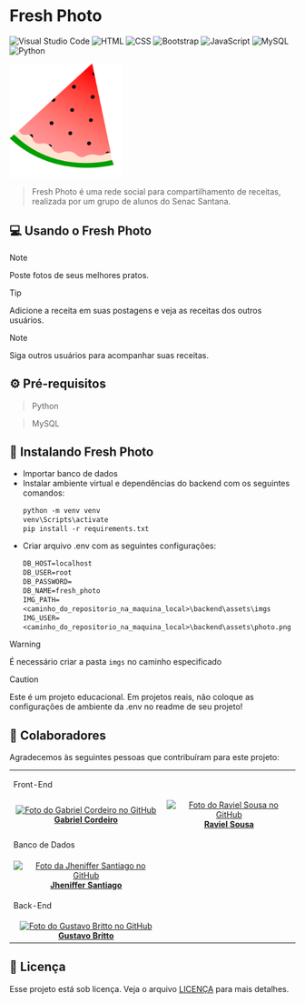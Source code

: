 # Fresh Photo

![Visual Studio Code](https://img.shields.io/badge/-Visual%20Studio%20Code-2B579A?style=for-the-badge&logo=visual-studio-code&logoColor=007ACC)
![HTML](https://img.shields.io/badge/HTML5-E34F26?style=for-the-badge&logo=html5&logoColor=white)
![CSS](https://img.shields.io/badge/CSS3-1572B6?style=for-the-badge&logo=css3&logoColor=white)
![Bootstrap](https://img.shields.io/badge/Bootstrap-563D7C?style=for-the-badge&logo=bootstrap&logoColor=white)
![JavaScript](https://img.shields.io/badge/JavaScript-F7DF1E?style=for-the-badge&logo=javascript&logoColor=black)
![MySQL](https://img.shields.io/badge/MySQL-0078D4?style=for-the-badge&logo=mysql&logoColor=EF9600)
![Python](https://img.shields.io/badge/Python-14354C?style=for-the-badge&logo=python&logoColor=white)

<img src='frontend/assets/img_logo.svg' alt='logo do Fresh Photo' width='200em'>

> Fresh Photo é uma rede social para compartilhamento de receitas, realizada por um grupo de alunos do Senac Santana.

## 💻 Usando o Fresh Photo

> [!NOTE]
> Poste fotos de seus melhores pratos.

> [!TIP]
> Adicione a receita em suas postagens e veja as receitas dos outros usuários.

> [!NOTE]
> Siga outros usuários para acompanhar suas receitas.

## ⚙️ Pré-requisitos

> Python

> MySQL

## 🚀 Instalando Fresh Photo

- Importar banco de dados
- Instalar ambiente virtual e dependências do backend com os seguintes comandos:
    ```
    python -m venv venv
    venv\Scripts\activate
    pip install -r requirements.txt
    ```
- Criar arquivo .env com as seguintes configurações:
    ```
    DB_HOST=localhost
    DB_USER=root
    DB_PASSWORD=
    DB_NAME=fresh_photo
    IMG_PATH=<caminho_do_repositorio_na_maquina_local>\backend\assets\imgs
    IMG_USER=<caminho_do_repositorio_na_maquina_local>\backend\assets\photo.png
    ```
> [!WARNING]
> É necessário criar a pasta `imgs` no caminho especificado

> [!CAUTION]
> Este é um projeto educacional. Em projetos reais, não coloque as configurações de ambiente da .env no readme de seu projeto!

## 🤝 Colaboradores

Agradecemos às seguintes pessoas que contribuíram para este projeto:

<table>
  <tr>
    <td colspan='5'>
      <p>Front-End</p>
    </td>
  </tr>
  <tr>
    <td align="center">
      <a href="https://github.com/GabrielFRCordeiro" title="GitHub do Gabriel Cordeiro">
        <img src="https://avatars.githubusercontent.com/u/120519526?v=4" width="100px;" alt="Foto do Gabriel Cordeiro no GitHub"/><br>
        <b>Gabriel Cordeiro</b>
      </a>
    </td>
    <td align="center">
      <a href="https://github.com/raviel-sousa" title="GitHub do Raviel Sousa">
        <img src="https://avatars.githubusercontent.com/u/174017223?v=4" width="100px;" alt="Foto do Raviel Sousa no GitHub"/><br>
        <b>Raviel Sousa</b>
      </a>
    </td>
  </tr>

  <tr>
    <td colspan='5'>
      <p>Banco de Dados</p>
    </td>
  </tr>
  <tr>
    <td align="center">
      <a href="https://github.com/JhenySantiag" title="GitHub da Jheniffer Santiago">
        <img src="https://avatars.githubusercontent.com/u/174111446?v=4" width="100px;" alt="Foto da Jheniffer Santiago no GitHub"/><br>
        <b>Jheniffer Santiago</b>
      </a>
    </td>
  </tr>

  <tr>
    <td colspan='5'>
      <p>Back-End</p>
    </td>
  </tr>
  <tr>
    <td align="center">
      <a href="https://github.com/Gustavo-Brito-Bechelli" title="GitHub do Gustavo Britto">
        <img src="https://avatars.githubusercontent.com/u/174015575?v=4" width="100px;" alt="Foto do Gustavo Britto no GitHub"/><br>
        <b>Gustavo Britto</b>
      </a>
    </td>
  </tr>

</table>

## 📝 Licença

Esse projeto está sob licença. Veja o arquivo [LICENÇA](LICENSE) para mais detalhes.
